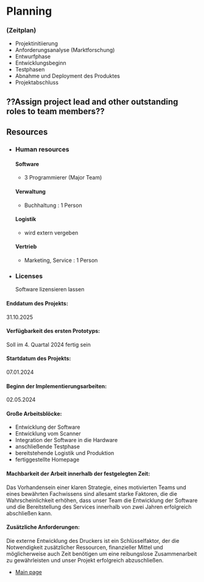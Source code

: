 # Planning
### (Zeitplan)

- Projektinitiierung
- Anforderungsanalyse (Marktforschung)
- Entwurfphase
- Entwicklungsbeginn
- Testphasen
- Abnahme und Deployment des Produktes
- Projektabschluss
  

##  ??Assign project lead and other outstanding roles to team members??

## Resources
- ### Human resources
  #### Software
  - 3 Programmierer (Major Team)
  #### Verwaltung
  - Buchhaltung : 1 Person
  #### Logistik
  - wird extern vergeben
  #### Vertrieb
  - Marketing, Service : 1 Person 

- ### Licenses
  Software lizensieren lassen

#### Enddatum des Projekts: 
31.10.2025

#### Verfügbarkeit des ersten Prototyps:
Soll im 4. Quartal 2024 fertig sein

#### Startdatum des Projekts: 
07.01.2024

#### Beginn der Implementierungsarbeiten: 
02.05.2024

#### Große Arbeitsblöcke:
- Entwicklung der Software
- Entwicklung vom Scanner
- Integration der Software in die Hardware
- anschließende Testphase
- bereitstehende Logistik und Produktion
- fertiggestellte Homepage

#### Machbarkeit der Arbeit innerhalb der festgelegten Zeit: 
Das Vorhandensein einer klaren Strategie, eines motivierten Teams und eines bewährten Fachwissens sind allesamt starke Faktoren, die die Wahrscheinlichkeit erhöhen, dass unser Team die Entwicklung der Software und die Bereitstellung des Services innerhalb von zwei Jahren erfolgreich abschließen kann.

#### Zusätzliche Anforderungen: 
Die externe Entwicklung des Druckers ist ein Schlüsselfaktor, der die Notwendigkeit zusätzlicher Ressourcen, finanzieller Mittel und möglicherweise auch Zeit benötigen um eine reibungslose Zusammenarbeit zu gewährleisten und unser Projekt erfolgreich abzuschließen.


- [Main page](https://github.com/palmetspat/project1Syp/blob/main/PROJECT-PHOTOBOOK.md)



